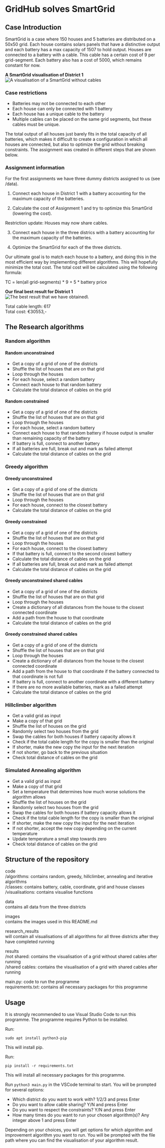 # GridHub solves SmartGrid
## Case Introduction
SmartGrid is a case where 150 houses and 5 batteries are distributed on a 50x50 grid. Each house contains solars panels that have a distinctive output and each battery has a max capacity of 1507 to hold output. Houses are connected to a battery with a cable. This cable has a certain cost of 9 per grid-segment. Each battery also has a cost of 5000, which remains constant for now.

**A SmartGrid visualisation of District 1**\
![A visualisation of a SmartGrid without cables](images/GridHub_grid.png)

### Case restrictions
- Batteries may not be connected to each other 
- Each house can only be connected with 1 battery 
- Each house has a unique cable to the battery 
- Multiple cables can be placed on the same grid segments, but these cables must be unique.

The total output of all houses just barely fits in the total capacity of all batteries, which makes it difficult to create a configuration in which all houses are connected, but also to optimize the grid without breaking constraints. The assignment was created in different steps that are shown below.

### Assignment information
For the first assignments we have three dummy districts assigned to us (see /data).

1. Connect each house in District 1 with a battery accounting for the maximum capacity of the batteries.

2. Calculate the cost of Assignment 1 and try to optimize this SmartGrid (lowering the cost).

Restriction update: Houses may now share cables.

3. Connect each house in the three districs with a battery accounting for the maximum capacity of the batteries.

4. Optimize the SmartGrid for each of the three districts. 

Our ultimate goal is to match each house to a battery, and doing this in the most efficient way by implementing different algorithms. This will hopefully minimize the total cost. The total cost will be calculated using the following formula:

TC = len(all grid-segments) * 9 + 5 * battery price

**Our final best result for District 1**\
![The best result that we have obtained](images/Wijk1_greedy_shared_con.PNG)\

Total cable length: 617\
Total cost: €30553,-

## The Research algorithms
### Random algorithm
#### Random unconstrained
- Get a copy of a grid of one of the districts
- Shuffle the list of houses that are on that grid
- Loop through the houses
- For each house, select a random battery
- Connect each house to that random battery
- Calculate the total distance of cables on the grid

#### Random constrained
- Get a copy of a grid of one of the districts
- Shuffle the list of houses that are on that grid
- Loop through the houses
- For each house, select a random battery
- Connect each house to that random battery if house output is smaller than remaining capacity of the battery
- If battery is full, connect to another battery
- If all batteries are full, break out and mark as failed attempt
- Calculate the total distance of cables on the grid

### Greedy algorithm
#### Greedy unconstrained
- Get a copy of a grid of one of the districts
- Shuffle the list of houses that are on that grid
- Loop through the houses
- For each house, connect to the closest battery
- Calculate the total distance of cables on the grid

#### Greedy constrained
- Get a copy of a grid of one of the districts
- Shuffle the list of houses that are on that grid
- Loop through the houses
- For each house, connect to the closest battery
- If that battery is full, connect to the second closest battery
- Calculate the total distance of cables on the grid
- If all batteries are full, break out and mark as failed attempt
- Calculate the total distance of cables on the grid

#### Greedy unconstrained shared cables
- Get a copy of a grid of one of the districts
- Shuffle the list of houses that are on that grid
- Loop through the houses
- Create a dictionary of all distances from the house to the closest connected coordinate
- Add a path from the house to that coordinate
- Calculate the total distance of cables on the grid

#### Greedy constrained shared cables
- Get a copy of a grid of one of the districts
- Shuffle the list of houses that are on that grid
- Loop through the houses
- Create a dictionary of all distances from the house to the closest connected coordinate
- Add a path from the house to that coordinate if the battery connected to that coordinate is not full
- If battery is full, connect to another coordinate with a different battery
- If there are no more available batteries, mark as a failed attempt
- Calculate the total distance of cables on the grid

### Hillclimber algorithm
- Get a valid grid as input
- Make a copy of that grid
- Shuffle the list of houses on the grid
- Randomly select two houses from the grid
- Swap the cables for both houses if battery capacity allows it
- Check if the total cable length for the copy is smaller than the original
- If shorter, make the new copy the input for the next iteration
- If not shorter, go back to the previous situation
- Check total distance of cables on the grid

### Simulated Annealing algorithm
- Get a valid grid as input
- Make a copy of that grid
- Set a temperature that determines how much worse solutions the algorithm allows
- Shuffle the list of houses on the grid
- Randomly select two houses from the grid
- Swap the cables for both houses if battery capacity allows it
- Check if the total cable length for the copy is smaller than the original
- If shorter, make the new copy the input for the next iteration
- If not shorter, accept the new copy depending on the current temperature
- Update temperature a small step towards zero
- Check total distance of cables on the grid


## Structure of the repository
code\
/algorithms: contains random, greedy, hillclimber, annealing and iterative algorithms\
/classes: contains battery, cable, coordinate, grid and house classes\
/visualisations: contains visualise functions

data\
contains all data from the three districts

images\
contains the images used in this README.md 

research_results\
will contain all visualisations of all algorithms for all three districts after they have completed running

results\
/not shared: contains the visualisation of a grid without shared cables after running\
/shared cables: contains the visualisation of a grid with shared cables after running

main.py: code to run the programme\
requirements.txt: contains all necessary packages for this programme


## Usage
It is strongly recommended to use Visual Studio Code to run this programme. The programme requires Python to be installed.

Run:
```
sudo apt install python3-pip
```
This will install pip.

Run:
```
pip install -r requirements.txt
```
This will install all necessary packages for this programme.

Run `python3 main.py` in the VSCode terminal to start. You will be prompted for several options:
- Which district do you want to work with? 1/2/3 and press Enter
- Do you want to allow cable sharing? Y/N and press Enter
- Do you want to respect the constraints? Y/N and press Enter
- How many times do you want to run your chosen algorithm(s)? Any integer above 1 and press Enter

Depending on your choices, you will get options for which algorithm and improvement algorithm you want to run. You will be prompted with the file path where you can find the visualisation of your algorithm result.